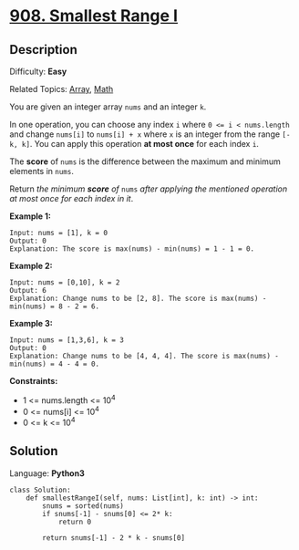 # [908\. Smallest Range I](https://leetcode.com/problems/smallest-range-i/)

## Description

Difficulty: **Easy**  

Related Topics: [Array](https://leetcode.com/tag/array/), [Math](https://leetcode.com/tag/math/)


You are given an integer array `nums` and an integer `k`.

In one operation, you can choose any index `i` where `0 <= i < nums.length` and change `nums[i]` to `nums[i] + x` where `x` is an integer from the range `[-k, k]`. You can apply this operation **at most once** for each index `i`.

The **score** of `nums` is the difference between the maximum and minimum elements in `nums`.

Return _the minimum **score** of_ `nums` _after applying the mentioned operation at most once for each index in it_.

**Example 1:**

```
Input: nums = [1], k = 0
Output: 0
Explanation: The score is max(nums) - min(nums) = 1 - 1 = 0.
```

**Example 2:**

```
Input: nums = [0,10], k = 2
Output: 6
Explanation: Change nums to be [2, 8]. The score is max(nums) - min(nums) = 8 - 2 = 6.
```

**Example 3:**

```
Input: nums = [1,3,6], k = 3
Output: 0
Explanation: Change nums to be [4, 4, 4]. The score is max(nums) - min(nums) = 4 - 4 = 0.
```

**Constraints:**

*   1 <= nums.length <= 10<sup>4</sup>
*   0 <= nums[i] <= 10<sup>4</sup>
*   0 <= k <= 10<sup>4</sup>


## Solution

Language: **Python3**

```python3
class Solution:
    def smallestRangeI(self, nums: List[int], k: int) -> int:
        snums = sorted(nums)
        if snums[-1] - snums[0] <= 2* k:
            return 0
​
        return snums[-1] - 2 * k - snums[0]
            
```